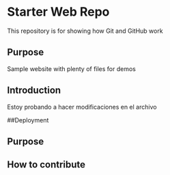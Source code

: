 # Starter Web Repo

This repository is for showing how Git and GitHub work

## Purpose

Sample website with plenty of files for demos

## Introduction

Estoy probando a hacer modificaciones en el archivo

##Deployment

## Purpose

## How to contribute
